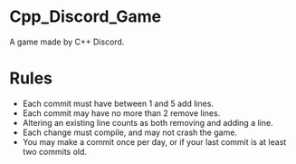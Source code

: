 # Cpp_Discord_Game
A game made by C++ Discord.   

# Rules
* Each commit must have between 1 and 5 add lines.
* Each commit may have no more than 2 remove lines.
* Altering an existing line counts as both removing and adding a line.
* Each change must compile, and may not crash the game.
* You may make a commit once per day, or if your last commit is at least two commits old.
